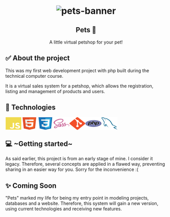 <h1 align="center">
<img width="1280" alt="pets-banner" src="https://user-images.githubusercontent.com/101757815/218228737-14a20252-6c70-4d15-a7e1-b521299dc35b.png">
</h1>

<h2 align="center">
  Pets 🐶
</h2>

<p align="center">A little virtual petshop for your pet!</p>


## ✅ About the project

This was my first web development project with php built during the technical computer course.

It is a virtual sales system for a petshop, which allows the registration, listing and management of products and users.

## 🚀 Technologies

<div align="left" style="display: inline_block">
<img align="center" alt="JavaScript icon" height="40" width="50" src="https://raw.githubusercontent.com/devicons/devicon/master/icons/javascript/javascript-plain.svg"><img align="center" alt="HTML icon" height="40" width="50" src="https://raw.githubusercontent.com/devicons/devicon/master/icons/html5/html5-original.svg"><img align="center" alt="CSS icon" height="40" width="50" src="https://raw.githubusercontent.com/devicons/devicon/master/icons/css3/css3-original.svg"><img align="center" alt="Sass icon" height="40" width="50" src="https://raw.githubusercontent.com/devicons/devicon/master/icons/sass/sass-original.svg"><img align="center" alt="Git icon" height="40" width="50" src="https://raw.githubusercontent.com/devicons/devicon/master/icons/git/git-original.svg"><img align="center" alt="PHP icon" height="40" width="50" src="https://raw.githubusercontent.com/devicons/devicon/master/icons/php/php-original.svg"><img align="center" alt="MySql icon" height="40" width="50" src="https://raw.githubusercontent.com/devicons/devicon/master/icons/mysql/mysql-original.svg">
</div>

## 💻 ~Getting started~

As said earlier, this project is from an early stage of mine. I consider it legacy. Therefore, several concepts are applied in a flawed way, preventing sharing in an easier way for you. Sorry for the inconvenience :(

## ✨ Coming Soon

"Pets" marked my life for being my entry point in modeling projects, databases and a website. Therefore, this system will gain a new version, using current technologies and receiving new features.
